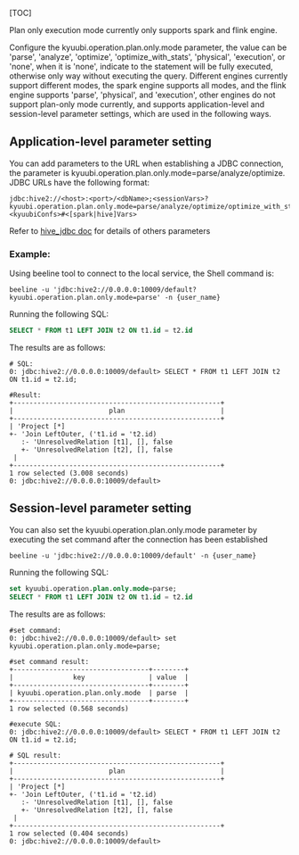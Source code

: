 [TOC]



Plan only execution mode currently only supports spark and flink engine.

Configure the kyuubi.operation.plan.only.mode parameter, the value can be 'parse', 'analyze', 'optimize', 'optimize_with_stats', 'physical', 'execution', or 'none', when it is 'none', indicate to the statement will be fully executed, otherwise only way without executing the query. Different engines currently support different modes, the spark engine supports all modes, and the flink engine supports 'parse', 'physical', and 'execution', other engines do not support plan-only mode currently, and supports application-level and session-level parameter settings, which are used in the following ways.

## Application-level parameter setting

You can add parameters to the URL when establishing a JDBC connection, the parameter is kyuubi.operation.plan.only.mode=parse/analyze/optimize.
JDBC URLs have the following format:

```shell
jdbc:hive2://<host>:<port>/<dbName>;<sessionVars>?kyuubi.operation.plan.only.mode=parse/analyze/optimize/optimize_with_stats/physical/execution/none;<kyuubiConfs>#<[spark|hive]Vars>
```

Refer to [hive_jdbc doc]($Hive-JDBC-Driver) for details of others parameters

### Example:

Using beeline tool to connect to the local service, the Shell command is:

```shell
beeline -u 'jdbc:hive2://0.0.0.0:10009/default?kyuubi.operation.plan.only.mode=parse' -n {user_name}
```

Running the following SQL:

```sql
SELECT * FROM t1 LEFT JOIN t2 ON t1.id = t2.id
```

The results are as follows:

```shell
# SQL:
0: jdbc:hive2://0.0.0.0:10009/default> SELECT * FROM t1 LEFT JOIN t2 ON t1.id = t2.id;

#Result:
+----------------------------------------------------+
|                        plan                        |
+----------------------------------------------------+
| 'Project [*]
+- 'Join LeftOuter, ('t1.id = 't2.id)
   :- 'UnresolvedRelation [t1], [], false
   +- 'UnresolvedRelation [t2], [], false
 |
+----------------------------------------------------+
1 row selected (3.008 seconds)
0: jdbc:hive2://0.0.0.0:10009/default>
```

## Session-level parameter setting

You can also set the kyuubi.operation.plan.only.mode parameter by executing the set command after the connection has been established

```shell
beeline -u 'jdbc:hive2://0.0.0.0:10009/default' -n {user_name}
```

Running the following SQL:

```sql
set kyuubi.operation.plan.only.mode=parse;
SELECT * FROM t1 LEFT JOIN t2 ON t1.id = t2.id
```

The results are as follows:

```shell
#set command:
0: jdbc:hive2://0.0.0.0:10009/default> set kyuubi.operation.plan.only.mode=parse;

#set command result:
+----------------------------------+--------+
|               key                | value  |
+----------------------------------+--------+
| kyuubi.operation.plan.only.mode  | parse  |
+----------------------------------+--------+
1 row selected (0.568 seconds)

#execute SQL:
0: jdbc:hive2://0.0.0.0:10009/default> SELECT * FROM t1 LEFT JOIN t2 ON t1.id = t2.id;

# SQL result:
+----------------------------------------------------+
|                        plan                        |
+----------------------------------------------------+
| 'Project [*]
+- 'Join LeftOuter, ('t1.id = 't2.id)
   :- 'UnresolvedRelation [t1], [], false
   +- 'UnresolvedRelation [t2], [], false
 |
+----------------------------------------------------+
1 row selected (0.404 seconds)
0: jdbc:hive2://0.0.0.0:10009/default>
```


